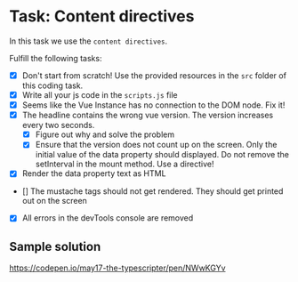 # Task: Content directives

In this task we use the `content directives`.

Fulfill the following tasks:

- [x] Don't start from scratch! Use the provided resources in the `src` folder of this coding task.
- [x] Write all your js code in the `scripts.js` file
- [x] Seems like the Vue Instance has no connection to the DOM node. Fix it!
- [x] The headline contains the wrong vue version. The version increases every two seconds.
  - [x] Figure out why and solve the problem
  - [x] Ensure that the version does not count up on the screen. Only the initial value of the data property should displayed. Do not remove the setInterval in the mount method. Use a directive!
- [x] Render the data property text as HTML
- [] The mustache tags should not get rendered. They should get printed out on the screen
- [x] All errors in the devTools console are removed

## Sample solution

https://codepen.io/may17-the-typescripter/pen/NWwKGYv
